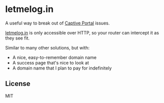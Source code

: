 # letmelog.in

A useful way to break out of [Captive
Portal](https://en.wikipedia.org/wiki/Captive_portal) issues.

[letmelog.in](http://letmelog.in) is only accessible over HTTP, so your router
can intercept it as they see fit.

Similar to many other solutions, but with:

- A nice, easy-to-remember domain name
- A success page that's nice to look at
- A domain name that I plan to pay for indefinitely

## License

MIT
